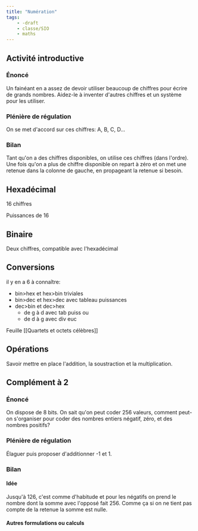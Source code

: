 ```yaml
---
title: "Numération"
tags:
    - -draft
    - classe/SIO
    - maths
---
```


## Activité introductive

### Énoncé

Un fainéant en a assez de devoir utiliser beaucoup 
de chiffres pour écrire de grands nombres. Aidez-le
à inventer d'autres chiffres et un système pour les
utiliser.

### Plénière de régulation 

On se met d'accord sur ces chiffres: A, B, C, D...

### Bilan

Tant qu'on a des chiffres disponibles, on utilise ces chiffres
(dans l'ordre). Une fois qu'on a plus de chiffre disponible
on repart à zéro et on met une retenue dans la colonne de
gauche, en propageant la retenue si besoin.

## Hexadécimal

16 chiffres

Puissances de 16

## Binaire

Deux chiffres, compatible avec l'hexadécimal

## Conversions

il y en a 6 à connaître:

- bin>hex et hex>bin triviales
- bin>dec et hex>dec avec tableau puissances
- dec>bin et dec>hex
  - de g à d avec tab puiss ou
  - de d à g avec div euc

Feuille [[Quartets et octets célèbres]]

## Opérations

Savoir mettre en place l'addition, la soustraction
et la multiplication.

## Complément à 2

### Énoncé 

On dispose de 8 bits. On sait qu'on peut coder 256
valeurs, comment peut-on s'organiser pour coder
des nombres entiers négatif, zéro, et des nombres
positifs?

### Plénière de régulation 

Élaguer puis proposer d'additionner -1 et 1.

### Bilan

#### Idée

Jusqu'à 126, c'est comme d'habitude et pour
les négatifs on prend le nombre dont la somme
avec l'opposé fait 256. Comme ça si on ne
tient pas compte de la retenue la somme
est nulle.

#### Autres formulations ou calculs
